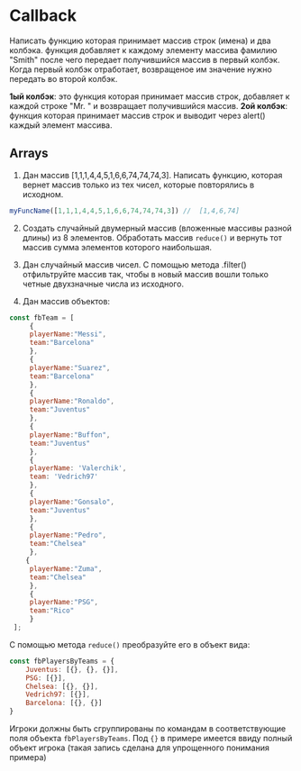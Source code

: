 # Callback

Написать функцию которая принимает массив строк (имена) и два колбэка.
функция добавляет к каждому элементу массива фамилию "Smith" после чего передает 
получившийся массив в первый колбэк. Когда первый колбэк отработает, возвращеное
им значение нужно передать во второй колбэк.

**1ый колбэк**: это функция которая принимает массив строк, добавляет к каждой строке
"Mr. " и возвращает получившийся массив.
**2ой колбэк**: функция которая принимает массив строк и выводит через alert() каждый
элемент массива. 

## Arrays

1. Дан массив [1,1,1,4,4,5,1,6,6,74,74,74,3]. Написать функцию,
которая вернет массив только из тех чисел, которые
повторялись в исходном. 
```js
myFuncName([1,1,1,4,4,5,1,6,6,74,74,74,3]) //  [1,4,6,74]
```

2. Cоздать случайный двумерный массив (вложенные массивы разной длины) из 8 элементов. Обработать массив
`reduce()` и вернуть тот массив сумма элементов которого
наибольшая.

3. Дан случайный массив чисел. С помощью метода .filter()
отфильтруйте массив так, чтобы в новый массив вошли
только четные двухзначные числа из исходного.

4. Дан массив объектов:
```js
const fbTeam = [
     {
     playerName:"Messi",
     team:"Barcelona"
     },
     {
     playerName:"Suarez",
     team:"Barcelona"
     },
     {
     playerName:"Ronaldo",
     team:"Juventus"
     },
     {
     playerName:"Buffon",
     team:"Juventus"
     },
     {
     playerName: 'Valerchik',
     team: 'Vedrich97'
     },
     {
     playerName:"Gonsalo",
     team:"Juventus"
     },
     {
     playerName:"Pedro",
     team:"Chelsea"
     },
    {
     playerName:"Zuma",
     team:"Chelsea"
     },
     {
     playerName:"PSG",
     team:"Rico"
     }
 ];
```
С помощью метода `reduce()` преобразуйте его в объект вида:

```js
const fbPlayersByTeams = {
    Juventus: [{}, {}, {}],
    PSG: [{}],
    Chelsea: [{}, {}],
    Vedrich97: [{}],
    Barcelona: [{}, {}]
}
```

Игроки должны быть сгруппированы по командам в соответствующие поля объекта `fbPlayersByTeams`.
Под `{}` в примере имеется ввиду полный объект игрока (такая запись сделана для упрощенного понимания примера)

